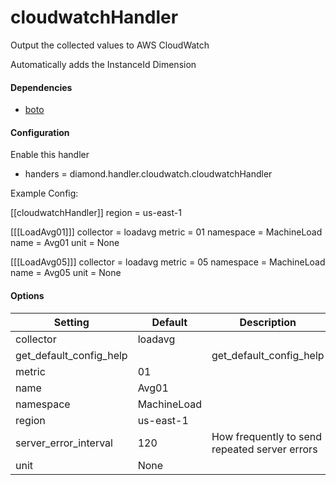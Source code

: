 <!--This file was generated from the python source
Please edit the source to make changes
-->
cloudwatchHandler
=====

Output the collected values to AWS CloudWatch

Automatically adds the InstanceId Dimension

#### Dependencies

 * [boto](http://boto.readthedocs.org/en/latest/index.html)

#### Configuration

Enable this handler

 * handers = diamond.handler.cloudwatch.cloudwatchHandler

Example Config:

[[cloudwatchHandler]]
region = us-east-1

[[[LoadAvg01]]]
collector = loadavg
metric = 01
namespace = MachineLoad
name = Avg01
unit = None

[[[LoadAvg05]]]
collector = loadavg
metric = 05
namespace = MachineLoad
name = Avg05
unit = None

#### Options

Setting | Default | Description | Type
--------|---------|-------------|-----
collector | loadavg |  | str
get_default_config_help |  | get_default_config_help | 
metric | 01 |  | str
name | Avg01 |  | str
namespace | MachineLoad |  | str
region | us-east-1 |  | str
server_error_interval | 120 | How frequently to send repeated server errors | int
unit | None |  | str
